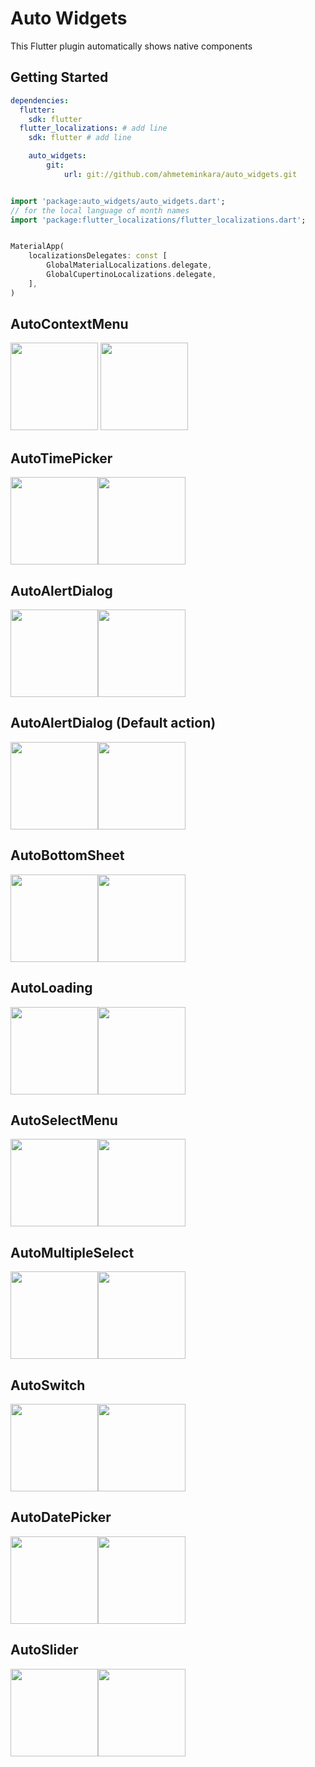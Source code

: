 # Auto Widgets

This Flutter plugin automatically shows native components


## Getting Started
```yaml
dependencies:
  flutter:
    sdk: flutter
  flutter_localizations: # add line
    sdk: flutter # add line

    auto_widgets:
        git:
            url: git://github.com/ahmeteminkara/auto_widgets.git
```
```dart

import 'package:auto_widgets/auto_widgets.dart';
// for the local language of month names
import 'package:flutter_localizations/flutter_localizations.dart';


MaterialApp(
    localizationsDelegates: const [
        GlobalMaterialLocalizations.delegate,
        GlobalCupertinoLocalizations.delegate,
    ],
)
```


## AutoContextMenu
<kbd><img src="https://raw.githubusercontent.com/ahmeteminkara/auto_widgets/main/gif/01-context-menu-android.gif" width="140" /></kbd> <kbd><img src="https://raw.githubusercontent.com/ahmeteminkara/auto_widgets/main/gif/01-context-menu-ios.gif" width="140" /></kbd> 


## AutoTimePicker
<kbd><img src="https://raw.githubusercontent.com/ahmeteminkara/auto_widgets/main/gif/02-time-android.gif" width="140" /></kbd><kbd><img src="https://raw.githubusercontent.com/ahmeteminkara/auto_widgets/main/gif/02-time-ios.gif" width="140" /></kbd> 


## AutoAlertDialog
<kbd><img src="https://raw.githubusercontent.com/ahmeteminkara/auto_widgets/main/gif/03-alert-android.gif" width="140" /></kbd><kbd><img src="https://raw.githubusercontent.com/ahmeteminkara/auto_widgets/main/gif/03-alert-ios.gif" width="140" /></kbd> 


## AutoAlertDialog (Default action)
<kbd><img src="https://raw.githubusercontent.com/ahmeteminkara/auto_widgets/main/gif/04-alert-default-android.gif" width="140" /></kbd><kbd><img src="https://raw.githubusercontent.com/ahmeteminkara/auto_widgets/main/gif/04-alert-default-ios.gif" width="140" /></kbd> 


## AutoBottomSheet
<kbd><img src="https://raw.githubusercontent.com/ahmeteminkara/auto_widgets/main/gif/05-option-android.gif" width="140" /></kbd><kbd><img src="https://raw.githubusercontent.com/ahmeteminkara/auto_widgets/main/gif/05-option-ios.gif" width="140" /></kbd> 


## AutoLoading
<kbd><img src="https://raw.githubusercontent.com/ahmeteminkara/auto_widgets/main/gif/06-loading-android.gif" width="140" /></kbd><kbd><img src="https://raw.githubusercontent.com/ahmeteminkara/auto_widgets/main/gif/06-loading-ios.gif" width="140" /></kbd> 


## AutoSelectMenu
<kbd><img src="https://raw.githubusercontent.com/ahmeteminkara/auto_widgets/main/gif/07-single-select-android.gif" width="140" /></kbd><kbd><img src="https://raw.githubusercontent.com/ahmeteminkara/auto_widgets/main/gif/07-single-select-ios.gif" width="140" /></kbd> 


## AutoMultipleSelect

<kbd><img src="https://raw.githubusercontent.com/ahmeteminkara/auto_widgets/main/gif/08-multiple-select-android.gif" width="140" /></kbd><kbd><img src="https://raw.githubusercontent.com/ahmeteminkara/auto_widgets/main/gif/08-multiple-select-ios.gif" width="140" /></kbd> 


## AutoSwitch

<kbd><img src="https://raw.githubusercontent.com/ahmeteminkara/auto_widgets/main/gif/09-switch-android.gif" width="140" /></kbd><kbd><img src="https://raw.githubusercontent.com/ahmeteminkara/auto_widgets/main/gif/09-switch-ios.gif" width="140" /></kbd> 


## AutoDatePicker

<kbd><img src="https://raw.githubusercontent.com/ahmeteminkara/auto_widgets/main/gif/10-date-android.gif" width="140" /></kbd><kbd><img src="https://raw.githubusercontent.com/ahmeteminkara/auto_widgets/main/gif/10-date-ios.gif" width="140" /></kbd> 



## AutoSlider

<kbd><img src="https://raw.githubusercontent.com/ahmeteminkara/auto_widgets/main/gif/11-slider-android.gif" width="140" /></kbd><kbd><img src="https://raw.githubusercontent.com/ahmeteminkara/auto_widgets/main/gif/11-slider-ios.gif" width="140" /></kbd> 